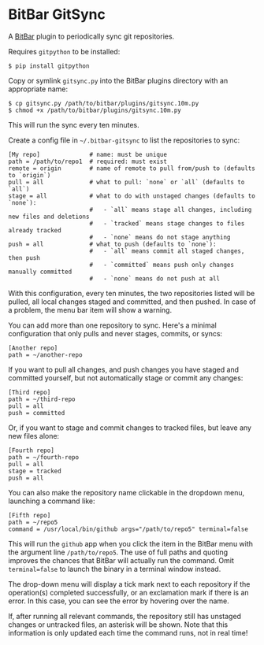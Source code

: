 # BitBar GitSync

A [BitBar](https://getbitbar.com) plugin to periodically sync git repositories.

Requires `gitpython` to be installed:

    $ pip install gitpython

Copy or symlink `gitsync.py` into the BitBar plugins directory with an
appropriate name:

    $ cp gitsync.py /path/to/bitbar/plugins/gitsync.10m.py
    $ chmod +x /path/to/bitbar/plugins/gitsync.10m.py

This will run the sync every ten minutes.

Create a config file in `~/.bitbar-gitsync` to list the repositories to sync:

    [My repo]              # name: must be unique
    path = /path/to/repo1  # required: must exist
    remote = origin        # name of remote to pull from/push to (defaults to `origin`)
    pull = all             # what to pull: `none` or `all` (defaults to `all`)
    stage = all            # what to do with unstaged changes (defaults to `none`):
                           #   - `all` means stage all changes, including new files and deletions
                           #   - `tracked` means stage changes to files already tracked
                           #   - `none` means do not stage anything
    push = all             # what to push (defaults to `none`):
                           #   - `all` means commit all staged changes, then push
                           #   - `committed` means push only changes manually committed
                           #   - `none` means do not push at all

With this configuration, every ten minutes, the two repositories listed will
be pulled, all local changes staged and committed, and then pushed. In case of a
problem, the menu bar item will show a warning.

You can add more than one repository to sync. Here's a minimal configuration
that only pulls and never stages, commits, or syncs:

    [Another repo]
    path = ~/another-repo

If you want to pull all changes, and push changes you have staged and committed
yourself, but not automatically stage or commit any changes:

    [Third repo]
    path = ~/third-repo
    pull = all
    push = committed

Or, if you want to stage and commit changes to tracked files, but leave any
new files alone:

    [Fourth repo]
    path = ~/fourth-repo
    pull = all
    stage = tracked
    push = all

You can also make the repository name clickable in the dropdown menu, launching
a command like:

    [Fifth repo]
    path = ~/repo5
    command = /usr/local/bin/github args="/path/to/repo5" terminal=false

This will run the `github` app when you click the item in the BitBar menu with
the argument line `/path/to/repo5`. The use of full paths and quoting improves
the chances that BitBar will actually run the command. Omit `terminal=false` to
launch the binary in a terminal window instead.

The drop-down menu will display a tick mark next to each repository if the
operation(s) completed successfully, or an exclamation mark if there is an
error. In this case, you can see the error by hovering over the name.

If, after running all relevant commands, the repository still has unstaged
changes or untracked files, an asterisk will be shown. Note that this
information is only updated each time the command runs, not in real time!